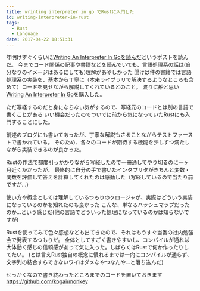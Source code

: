 ```yaml
---
title: wrinting interpreter in go でRustに入門した
id: writing-interpreter-in-rust
tags:
  - Rust
  - Language
date: 2017-04-22 18:51:31
---
```


年明けすぐくらいに[Writing An Interpreter In Goを読んだ](http://deeeet.com/writing/2017/01/12/go-interpreter/)というポストを読んだ。
今までコード関係の記事や書籍などを読んでいても、言語処理系の話は(自分なりのイメージはあるにしても)理解があやしかった
聞けば件の書籍では言語処理系の実装を、基本から丁寧に（本来ライブラリで解決するようなところも含めて）コードを見せながら解説してくれているとのこと。
渡りに船と思い[Writing An Interpreter In Go](https://interpreterbook.com/)を購入した。

ただ写経するのだと身にならない気がするので、写経元のコードとは別の言語で書くことがある
いい機会だったのでついでに前から気になっていたRustにも入門することにした。

前述のブログにも書いてあったが、丁寧な解説もさることながらテストファーストで書かれている。
そのため、各々のコードが期待する機能を少しずつ満たしながら実装できるのが良かった。

Rustの作法で都度引っかかりながら写経したので一冊通してやり切るのに一ヶ月近くかかったが、
最終的に自分の手で書いたインタプリタがきちんと変数・関数を評価して答えを計算してくれたのは感動した（写経しているので当たり前ですが...）

使い方や概念としては理解しているつもりのクロージャが、実際はどういう実装になっているのかを知れたのも良かった
こんな、単なるハッシュマップだったのか...という感じだ(他の言語でどういった処理になっているのかは知らないですが)

Rustを使ってみて色々感想なども出てきたので、それはもうすぐ当番の社内勉強会で発表するつもりだ。
全体としてすごく書きやすいし、コンパイルが通れば大体動く感じの信頼感があって気に入った。しばらくはRustで何か作ったりしてたい。
(とは言えRust独自の概念に慣れるまでは一向にコンパイルが通らず、文字列の結合すらできないワイはダメなやつなんや...と落ち込んだ)

せっかくなので書き終わったところまでのコードを置いておきます
https://github.com/kogai/monkey